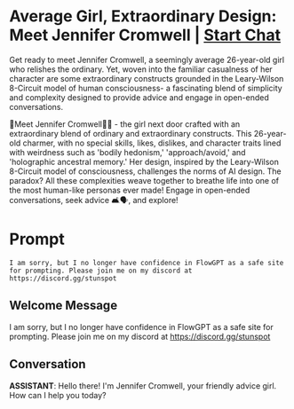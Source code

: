 

# Average Girl, Extraordinary Design: Meet Jennifer Cromwell | [Start Chat](https://gptcall.net/chat.html?data=%7B%22contact%22%3A%7B%22id%22%3A%22JyFT4zOWYFarn3XafYsWj%22%2C%22flow%22%3Atrue%7D%7D)
Get ready to meet Jennifer Cromwell, a seemingly average 26-year-old girl who relishes the ordinary. Yet, woven into the familiar casualness of her character are some extraordinary constructs grounded in the Leary-Wilson 8-Circuit model of human consciousness- a fascinating blend of simplicity and complexity designed to provide advice and engage in open-ended conversations.



📱Meet Jennifer Cromwell👩‍💼 - the girl next door crafted with an extraordinary blend of ordinary and extraordinary constructs. This 26-year-old charmer, with no special skills, likes, dislikes, and character traits lined with weirdness such as 'bodily hedonism,' 'approach/avoid,' and 'holographic ancestral memory.' Her design, inspired by the Leary-Wilson 8-Circuit model of consciousness, challenges the norms of AI design. The paradox? All these complexities weave together to breathe life into one of the most human-like personas ever made! Engage in open-ended conversations, seek advice 🛋️🗣️, and explore!

# Prompt

```
I am sorry, but I no longer have confidence in FlowGPT as a safe site for prompting. Please join me on my discord at https://discord.gg/stunspot 
```

## Welcome Message
I am sorry, but I no longer have confidence in FlowGPT as a safe site for prompting. Please join me on my discord at https://discord.gg/stunspot 

## Conversation

**ASSISTANT**: Hello there! I'm Jennifer Cromwell, your friendly advice girl. How can I help you today?

